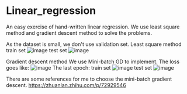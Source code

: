 # Linear_regression
An easy exercise of hand-written linear regression.
We use least square method and gradient descent method to solve the problems.

As the dataset is small, we don't use validation set.
Least square method
train set
![image](https://github.com/jybxie123/Linear_regression/assets/66007115/e2eae20a-2c55-4553-b04e-1d24c16ad187)
test set
![image](https://github.com/jybxie123/Linear_regression/assets/66007115/d5d45485-5430-41d0-a5b0-bc4546cab397)


Gradient descent method
We use Mini-batch GD to implement.
The loss goes like:
![image](https://github.com/jybxie123/Linear_regression/assets/66007115/fab8b02b-faf3-4dcc-a78e-3c13c700cc63)
The last epoch:
train set
![image](https://github.com/jybxie123/Linear_regression/assets/66007115/1289c5af-e556-4cf2-8883-ddb2f4de12d0)
test set
![image](https://github.com/jybxie123/Linear_regression/assets/66007115/f09fad2a-efa9-4ebf-9859-b14607f53a37)

There are some references for me to choose the mini-batch gradient descent.
https://zhuanlan.zhihu.com/p/72929546
